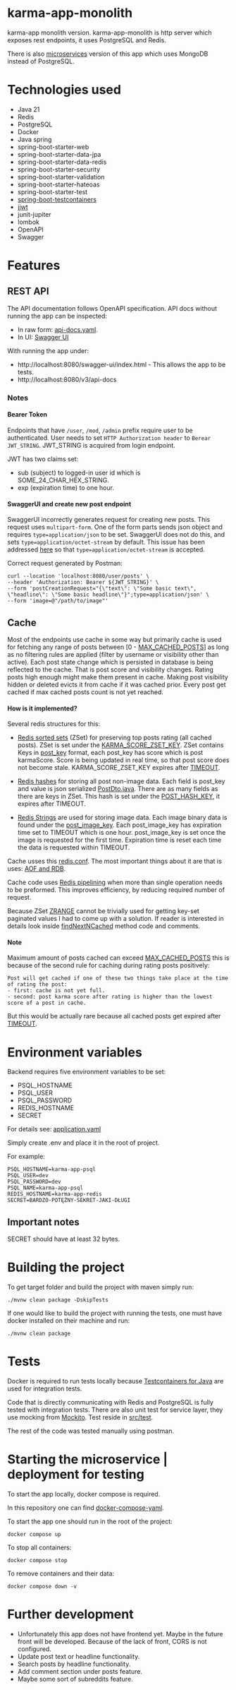 # karma-app-monolith
karma-app monolith version. karma-app-monolith is http server which exposes rest endpoints, it uses PostgreSQL and Redis. 

There is also [microservices](https://github.com/msik-404/karma-app-gateway) version of this app which uses MongoDB instead of PostgreSQL.

# Technologies used
- Java 21
- Redis
- PostgreSQL
- Docker
- Java spring
- spring-boot-starter-web
- spring-boot-starter-data-jpa
- spring-boot-starter-data-redis
- spring-boot-starter-security
- spring-boot-starter-validation
- spring-boot-starter-hateoas
- spring-boot-starter-test
- [spring-boot-testcontainers](https://spring.io/blog/2023/06/23/improved-testcontainers-support-in-spring-boot-3-1)
- [jjwt](https://github.com/jwtk/jjwt#install-jdk-maven)
- junit-jupiter
- lombok
- OpenAPI
- Swagger

# Features

## REST API
The API documentation follows OpenAPI specification. API docs without running the app can be inspected:
- In raw form: [api-docs.yaml](https://github.com/msik-404/karma-app-monolith/blob/main/api-docs.yaml).
- In UI: [Swagger UI](https://petstore.swagger.io/?url=https://raw.githubusercontent.com/msik-404/karma-app-monolith/main/api-docs.yaml)

With running the app under:
- http://localhost:8080/swagger-ui/index.html - This allows the app to be tests.
- http://localhost:8080/v3/api-docs

### Notes

#### Bearer Token
Endpoints that have `/user`, `/mod`, `/admin` prefix require user to be authenticated. User needs to set 
`HTTP Authorization header` to `Berear JWT_STRING`. JWT_STRING is acquired from login endpoint.

JWT has two claims set:
- sub (subject) to logged-in user id which is SOME_24_CHAR_HEX_STRING.
- exp (expiration time) to one hour.

#### SwaggerUI and create new post endpoint
SwaggerUI incorrectly generates request for creating new posts. This request uses `multipart-form`. One of the form parts
sends json object and requires `type=application/json` to be set. SwaggerUI does not do this, and sets `type=application/octet-stream`
by default. This issue has been addressed [here](https://github.com/msik-404/karma-app-monolith/blob/main/src/main/java/com/msik404/karmaapp/docs/SwaggerConfiguration.java#L32) so that `type=application/octet-stream` is accepted.

Correct request generated by Postman:
```
curl --location 'localhost:8080/user/posts' \
--header 'Authorization: Bearer ${JWT_STRING}' \
--form 'postCreationRequest="{\"text\": \"Some basic text\", \"headline\": \"Some basic headline\"}";type=application/json' \
--form 'image=@"/path/to/image"'
```

## Cache
Most of the endpoints use cache in some way but primarily cache is used for fetching any range of posts between [0 -
 [MAX_CACHED_POSTS](https://github.com/msik-404/karma-app-monolith/blob/main/src/main/java/com/msik404/karmaapp/post/cache/PostRedisCache.java#L36)]
as long as no filtering rules are applied (filter by username or visibility other than active). Each post state change 
which is persisted in database is being reflected to the cache. That is post score and visibility changes. Rating posts 
high enough might make them present in cache. Making post visibility hidden or deleted evicts it from cache if it was 
cached prior. Every post get cached if max cached posts count is not yet reached.

#### How is it implemented?
Several redis structures for this:

- [Redis sorted sets](https://redis.io/docs/data-types/sorted-sets/) (ZSet) for preserving top posts rating (all cached posts). ZSet is set under the [KARMA_SCORE_ZSET_KEY](https://github.com/msik-404/karma-app-monolith/blob/main/src/main/java/com/msik404/karmaapp/post/cache/PostRedisCache.java#L27).
  ZSet contains Keys in [post_key](https://github.com/msik-404/karma-app-monolith/blob/main/src/main/java/com/msik404/karmaapp/post/cache/PostRedisCache.java#L43)
  format, each post_key has score which is post karmaScore. Score is being updated in real time, so that post score does not become stale.
  KARMA_SCORE_ZSET_KEY expires after [TIMEOUT](https://github.com/msik-404/karma-app-monolith/blob/main/src/main/java/com/msik404/karmaapp/post/cache/PostRedisCache.java#L31).

- [Redis hashes](https://redis.io/docs/data-types/hashes/) for storing all post non-image data. Each field is post_key
  and value is json serialized [PostDto.java](https://github.com/msik-404/karma-app-monolith/blob/main/src/main/java/com/msik404/karmaapp/post/dto/PostDto.java).
  There are as many fields as there are keys in ZSet.
  This hash is set under the [POST_HASH_KEY](https://github.com/msik-404/karma-app-monolith/blob/main/src/main/java/com/msik404/karmaapp/post/cache/PostRedisCache.java#L28),
  it expires after TIMEOUT.

- [Redis Strings](https://redis.io/docs/data-types/strings/) are used for storing image data. Each image binary data is found under the [post_image_key](https://github.com/msik-404/karma-app-monolith/blob/main/src/main/java/com/msik404/karmaapp/post/cache/PostRedisCache.java#L48).
  Each post_image_key
  has expiration time set to TIMEOUT which is one hour. post_image_key is set once the image is requested for the first time. Expiration time is reset each
  time the data is requested within TIMEOUT.

Cache usses this [redis.conf](https://github.com/msik-404/karma-app-monolith/blob/main/redis.conf). The most important things
about it are that is uses: [AOF and RDB](https://redis.io/docs/management/persistence/).

Cache code uses [Redis pipelining](https://redis.io/docs/manual/pipelining/) when more than single operation needs to
be preformed. This improves efficiency, by reducing required number of request.

Because ZSet [ZRANGE](https://redis.io/commands/zrange/) cannot be trivially used for getting key-set paginated values I
had to come up with a solution. If reader is interested in details look inside [findNextNCached](https://github.com/msik-404/karma-app-monolith/blob/main/src/main/java/com/msik404/karmaapp/post/cache/PostRedisCache.java#L194)
method code and comments.

#### Note
Maximum amount of posts cached can exceed [MAX_CACHED_POSTS](https://github.com/msik-404/karma-app-monolith/blob/main/src/main/java/com/msik404/karmaapp/post/cache/PostRedisCache.java#L36)
this is because of the second rule for caching during rating posts positively:

```
Post will get cached if one of these two things take place at the time of rating the post:
- first: cache is not yet full.
- second: post karma score after rating is higher than the lowest score of a post in cache.
```
But this would be actually rare because all cached posts get expired after [TIMEOUT](https://github.com/msik-404/karma-app-monolith/blob/main/src/main/java/com/msik404/karmaapp/post/cache/PostRedisCache.java#L31).

# Environment variables
Backend requires five environment variables to be set:
- PSQL_HOSTNAME
- PSQL_USER
- PSQL_PASSWORD
- REDIS_HOSTNAME
- SECRET

For details see: [application.yaml](https://github.com/msik-404/karma-app-monolith/blob/main/src/main/resources/application.yaml)

Simply create .env and place it in the root of project.

For example:
```
PSQL_HOSTNAME=karma-app-psql
PSQL_USER=dev
PSQL_PASSWORD=dev
PSQL_NAME=karma-app-psql
REDIS_HOSTNAME=karma-app-redis
SECRET=BARDZO-POTĘŻNY-SEKRET-JAKI-DŁUGI
```
## Important notes
SECRET should have at least 32 bytes.

# Building the project
To get target folder and build the project with maven simply run:
```
./mvnw clean package -DskipTests
```

If one would like to build the project with running the tests, one must have docker installed on their machine and run:
```
./mvnw clean package
```

# Tests
Docker is required to run tests locally because [Testcontainers for Java](https://java.testcontainers.org/) are used for
integration tests.

Code that is directly communicating with Redis and PostgreSQL is fully tested with integration tests.
There are also unit test for service layer, they use mocking from [Mockito](https://site.mockito.org/).
Test reside in [src/test](https://github.com/msik-404/karma-app-monolith/tree/main/src/test).

The rest of the code was tested manually using postman.

# Starting the microservice | deployment for testing
To start the app locally, docker compose is required.

In this repository one can find [docker-compose-yaml](https://github.com/msik-404/karma-app-monolith/blob/main/docker-compose.yaml).

To start the app one should run in the root of the project:
```
docker compose up
```
To stop all containers:
```
docker compose stop
```
To remove containers and their data:
```
docker compose down -v
```

# Further development
- Unfortunately this app does not have frontend yet. Maybe in the future front will be developed. Because of the lack
  of front, CORS is not configured.
- Update post text or headline functionality.
- Search posts by headline functionality.
- Add comment section under posts feature.
- Maybe some sort of subreddits feature.